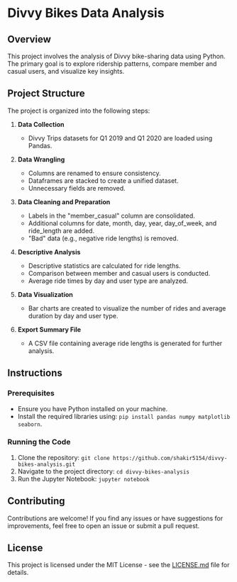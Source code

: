 # Divvy Bikes Data Analysis

## Overview

This project involves the analysis of Divvy bike-sharing data using Python. The primary goal is to explore ridership patterns, compare member and casual users, and visualize key insights.

## Project Structure

The project is organized into the following steps:

1. **Data Collection**
   - Divvy Trips datasets for Q1 2019 and Q1 2020 are loaded using Pandas.

2. **Data Wrangling**
   - Columns are renamed to ensure consistency.
   - Dataframes are stacked to create a unified dataset.
   - Unnecessary fields are removed.

3. **Data Cleaning and Preparation**
   - Labels in the "member_casual" column are consolidated.
   - Additional columns for date, month, day, year, day_of_week, and ride_length are added.
   - "Bad" data (e.g., negative ride lengths) is removed.

4. **Descriptive Analysis**
   - Descriptive statistics are calculated for ride lengths.
   - Comparison between member and casual users is conducted.
   - Average ride times by day and user type are analyzed.

5. **Data Visualization**
   - Bar charts are created to visualize the number of rides and average duration by day and user type.

6. **Export Summary File**
   - A CSV file containing average ride lengths is generated for further analysis.

## Instructions

### Prerequisites
- Ensure you have Python installed on your machine.
- Install the required libraries using: `pip install pandas numpy matplotlib seaborn`.

### Running the Code
1. Clone the repository: `git clone https://github.com/shakir5154/divvy-bikes-analysis.git`
2. Navigate to the project directory: `cd divvy-bikes-analysis`
3. Run the Jupyter Notebook: `jupyter notebook`

## Contributing

Contributions are welcome! If you find any issues or have suggestions for improvements, feel free to open an issue or submit a pull request.

## License

This project is licensed under the MIT License - see the [LICENSE.md](LICENSE.md) file for details.
